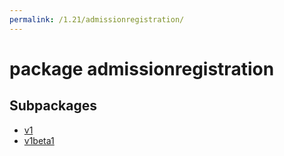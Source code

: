 ```yaml
---
permalink: /1.21/admissionregistration/
---
```


# package admissionregistration



## Subpackages

* [v1](admissionregistration-v1.md)
* [v1beta1](admissionregistration-v1beta1.md)
